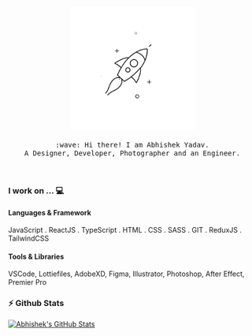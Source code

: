 <p align="center">
  <img src="space-rocket.gif" width="50%">
  <br><br>
  <samp>
    :wave: Hi there! I am Abhishek Yadav. <br>
    A Designer, Developer, Photographer and an Engineer.
  </samp>
  <br>
  <br>
  <br>
  
  ### I work on ... 💻
  
  #### Languages & Framework
  JavaScript . ReactJS . TypeScript . HTML . CSS . SASS . GIT . ReduxJS . TailwindCSS
  
  #### Tools & Libraries
  VSCode, Lottiefiles, AdobeXD, Figma, Illustrator, Photoshop, After Effect, Premier Pro
</p>

### ⚡ Github Stats

<a href="https://github.com/abhii6700/abhii6700">
  <img align="center" src="https://github-readme-stats.vercel.app/api?username=abhii6700&show_icons=true&theme=tokyonight" alt="Abhishek's GitHub Stats" />
</a>
